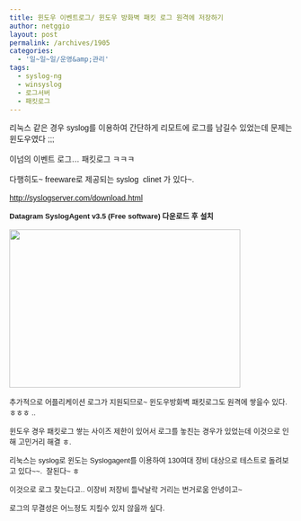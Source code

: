 ```yaml
---
title: 윈도우 이벤트로그/ 윈도우 방화벽 패킷 로그 원격에 저장하기
author: netggio
layout: post
permalink: /archives/1905
categories:
  - '일~일~일/운영&amp;관리'
tags:
  - syslog-ng
  - winsyslog
  - 로그서버
  - 패킷로그
---
```

<FONT face="'Arial','helvetica','sans-serif'">리눅스 같은 경우 syslog를 이용하여 간단하게 리모트에 로그를 남길수 있었는데 문제는 윈도우였다 ;;; <BR /><BR />이넘의 이벤트 로그&#8230; 패킷로그 ㅋㅋㅋ<BR /><BR />다행히도~ freeware로 제공되는 syslog&nbsp; clinet 가 있다~.<BR /><BR /></FONT><A href="http://syslogserver.com/download.html" target=_blank><A href="http://syslogserver.com/download.html" target=_blank><A href="http://syslogserver.com/download.html" target=_blank><FONT face="'Arial','helvetica','sans-serif'">http://syslogserver.com/download.html</FONT></A>  
  
</A></A><FONT face="'Arial','helvetica','sans-serif'"><FONT size=2><STRONG>Datagram SyslogAgent v3.5 (Free software) 다운로드 후 설치<BR /><BR /><IMG style="MARGIN-TOP: 0px; WIDTH: 411px; HEIGHT: 282px" alt="" onerror="if (this.src != '/skin/admin/whitedream/image/spacer.gif') { this.src='/skin/admin/whitedream/image/spacer.gif' }" src="/attach/1/4131726689.gif?randseed=0.5147736407864034" width=107 height=90><BR /><BR /></STRONG></FONT><FONT size=2>추가적으로 어플리케이션 로그가 지원되므로~ 윈도우방화벽 패킷로그도 </FONT></FONT><FONT size=2 face="'Arial','helvetica','sans-serif'">원격에 쌓을수 있다. ㅎㅎㅎ ..   
  
윈도우 경우 패킷로그 쌓는 사이즈 제한이 있어서 로그를 놓친는 경우가 있었는데 이것으로 인해 고민거리 해결 ㅎ.</FONT>

  


<FONT face="'Arial','helvetica','sans-serif'"><FONT size=2>리눅스는 syslog로 윈도는 Syslogagent를 이용하여 130여대 장비 대상으로 테스트로 돌려보고 있다</FONT><FONT size=2>~~.&nbsp; 잘된다~ ㅎ</FONT></FONT>

  


<FONT size=2 face="'Arial','helvetica','sans-serif'">이것으로 로그 찾는다고.. 이장비 저장비 들낙날락 거리는 번거로움 안녕이고~</FONT>

  


<FONT size=2 face="'Arial','helvetica','sans-serif'">로그의 무결성은 어느정도 지킬수 있지 않을까 싶다.  
</FONT>